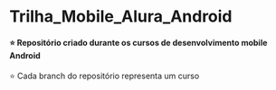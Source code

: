 # Trilha_Mobile_Alura_Android
#### :star: Repositório criado durante os cursos de desenvolvimento mobile Android
:star: Cada branch do repositório representa um curso
